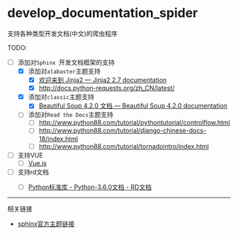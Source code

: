 # develop_documentation_spider

支持各种类型开发文档(中文)的爬虫程序

TODO:

- [ ] 添加对`Sphinx `开发文档框架的支持
    - [x] 添加对`alabaster`主题支持
        - [x] [欢迎来到 Jinja2 — Jinja2 2.7 documentation](http://docs.jinkan.org/docs/jinja2/)
        - [x] http://docs.python-requests.org/zh_CN/latest/
    - [x] 添加对`classic`主题支持
	    - [x] [Beautiful Soup 4.2.0 文档 — Beautiful Soup 4.2.0 documentation](https://www.crummy.com/software/BeautifulSoup/bs4/doc.zh/)
	- [ ] 添加对`Read the Docs`主题支持
        - [ ] http://www.python88.com/tutorial/pythontutorial/controlflow.html
        - [ ] http://www.python88.com/tutorial/django-chinese-docs-18/index.html
        - [ ] http://www.python88.com/tutorial/tornadointro/index.html

- [ ] 支持VUE
    - [ ] [Vue.js](https://cn.vuejs.org/v2/api/)
- [ ] 支持rd文档
    - [ ] [Python标准库 - Python-3.6.0文档 - RD文档](https://www.rddoc.com/doc/Python-3.6.0/library/)


---

相关链接

- [sphinx官方主题链接](http://www.sphinx-doc.org/en/stable/theming.html)